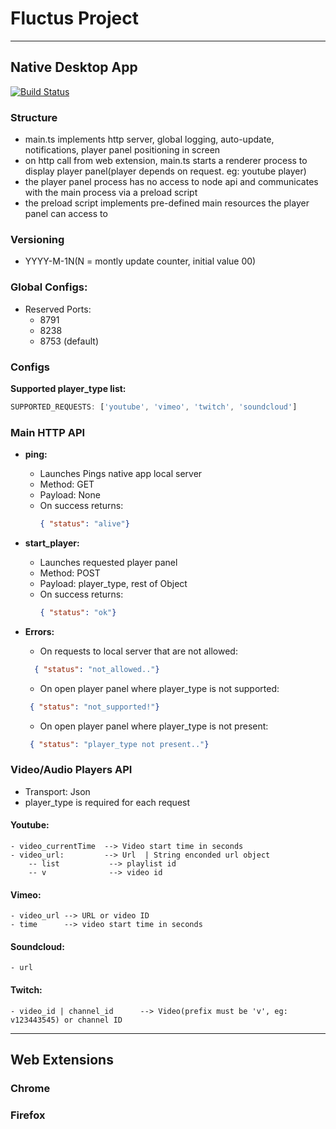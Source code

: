 # Fluctus Project
  

---

## Native Desktop App

[![Build Status](https://travis-ci.com/kivS/floating-dog.svg?token=sg5BpRwHDJkqqN1EJg9d&branch=master)](https://travis-ci.com/kivS/floating-dog)

### Structure
  - main.ts implements http server, global logging, auto-update, notifications, player panel positioning in screen
  - on http call from web extension, main.ts starts a renderer process to display player panel(player depends on request. eg: youtube player)
  - the player panel process has no access to node api and communicates with the main process via a preload script 
  - the preload script implements pre-defined main resources the player panel can access to 


### Versioning
  - YYYY-M-1N(N = montly update counter, initial value 00)

### Global Configs:
  * Reserved Ports:
      * 8791
      * 8238
      * 8753 (default)


### Configs
**Supported player_type list:**
  ```javascript
  SUPPORTED_REQUESTS: ['youtube', 'vimeo', 'twitch', 'soundcloud']

  ```

### Main HTTP API

  * **ping:**
      - Launches Pings native app local server
      - Method: GET
      - Payload: None
      - On success returns:
        ```json
        { "status": "alive"}

        ```


  * **start_player:**
      - Launches requested player panel 
      - Method: POST
      - Payload: player_type, rest of Object
      - On success returns:
        ```json
        { "status": "ok"}

        ```

  * **Errors:**
      - On requests to local server that are not allowed:
      ```json
        { "status": "not_allowed.."}

      ```

      - On open player panel where player_type is not supported:
       ```json
        { "status": "not_supported!"}

      ```

       - On open player panel where player_type is not present:
       ```json
        { "status": "player_type not present.."}

      ```


### Video/Audio Players API
  - Transport: Json
  - player_type is required for each request

#### Youtube:
    - video_currentTime  --> Video start time in seconds
    - video_url:         --> Url  | String enconded url object
        -- list           --> playlist id
        -- v              --> video id

  
#### Vimeo:
    - video_url --> URL or video ID
    - time      --> video start time in seconds
    

#### Soundcloud:
    - url


#### Twitch:
    - video_id | channel_id      --> Video(prefix must be 'v', eg: v123443545) or channel ID

---


## Web Extensions


### Chrome


### Firefox
